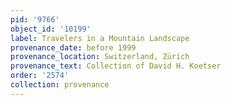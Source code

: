 ```yaml
---
pid: '9766'
object_id: '10199'
label: Travelers in a Mountain Landscape
provenance_date: before 1999
provenance_location: Switzerland, Zürich
provenance_text: Collection of David H. Koetser
order: '2574'
collection: provenance
---
```

